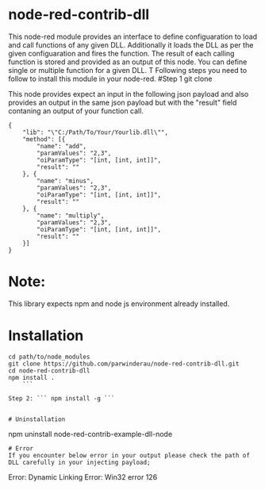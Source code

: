 # node-red-contrib-dll
This node-red module provides an interface to define configuaration to load and call functions of any given DLL. 
Additionally it loads the DLL as per the given configuaration and fires the function. The result of each calling function is stored and provided as an output of this node.
You can define single or multiple function for a given DLL. T
Following steps you need to follow to install this module in your node-red.
#Step 1 
git clone 

This node provides expect an input in the following json payload and also provides an output in the same json payload but with the "result" field contaning an output of your function call.
```
{
	"lib": "\"C:/Path/To/Your/Yourlib.dll\"", 
	"method": [{
		"name": "add",
		"paramValues": "2,3",
		"oiParamType": "[int, [int, int]]",
		"result": ""
	}, {
		"name": "minus",
		"paramValues": "2,3",
		"oiParamType": "[int, [int, int]]",
		"result": ""
	}, {
		"name": "multiply",
		"paramValues": "2,3",
		"oiParamType": "[int, [int, int]]",
		"result": ""
	}]
}
```
# Note: 
This library expects npm and node js environment already installed.
# Installation 
```
cd path/to/node_modules
git clone https://github.com/parwinderau/node-red-contrib-dll.git 
cd node-red-contrib-dll
npm install .
    ```

Step 2: ``` npm install -g ```


# Uninstallation
```
npm uninstall  node-red-contrib-example-dll-node
```
# Error
If you encounter below error in your output please check the path of DLL carefully in your injecting payload;
```
Error: Dynamic Linking Error: Win32 error 126 
```
